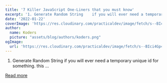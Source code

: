 ```yaml
---
title: '7 Killer JavaScript One-Liners that you must know'
excerpt: '1. Generate Random String    if you will ever need a temporary unique id for something. this   ...'
date: '2022-01-22'
coverImage: 'https://res.cloudinary.com/practicaldev/image/fetch/s--BIci4Gp4--/c_imagga_scale,f_auto,fl_progressive,h_420,q_auto,w_1000/https://dev-to-uploads.s3.amazonaws.com/uploads/articles/60yg9m161ypnyby1xxn3.png'
author:
  name: Koders
  picture: "assets/blog/authors/koders.png"
ogImage:
  url: 'https://res.cloudinary.com/practicaldev/image/fetch/s--BIci4Gp4--/c_imagga_scale,f_auto,fl_progressive,h_420,q_auto,w_1000/https://dev-to-uploads.s3.amazonaws.com/uploads/articles/60yg9m161ypnyby1xxn3.png'
---
```


1. Generate Random String    if you will ever need a temporary unique id for something. this   ...

[Read more](https://dev.to/ikamran/7-killer-javascript-one-liners-that-you-must-know-2lla)
